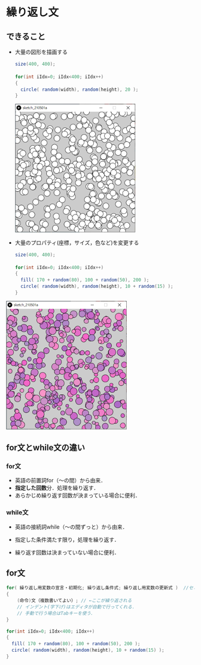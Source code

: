 
# 繰り返し文
## できること

- 大量の図形を描画する

  ```java
  size(400, 400);
   
  for(int iIdx=0; iIdx<400; iIdx++)
  {
    circle( random(width), random(height), 20 );
  }
  ```
  
  <img src="images/loop/merit_01.png" alt="merit_01" style="zoom:80%;" />
  
- 大量のプロパティ(座標，サイズ，色など)を変更する

  ```java
  size(400, 400);
   
  for(int iIdx=0; iIdx<400; iIdx++)
  {
    fill( 170 + random(80), 100 + random(50), 200 );
    circle( random(width), random(height), 10 + random(15) );
  }
  ```

<img src="images/loop/merit_02.png" alt="merit_02" style="zoom:80%;" />

## for文とwhile文の違い

### for文

- 英語の前置詞for（〜の間）から由来．
- **指定した回数**分．処理を繰り返す．
- あらかじめ繰り返す回数が決まっている場合に便利．

### while文

- 英語の接続詞while（〜の間ずっと）から由来．

- 指定した条件満たす限り，処理を繰り返す．
- 繰り返す回数は決まっていない場合に便利．

## for文

```java
for( 繰り返し用変数の宣言・初期化; 繰り返し条件式; 繰り返し用変数の更新式 )	 //セミコロン(；)無し
{
	(命令)文（複数書いてよい）;	// ←ここが繰り返される
    // インデント(字下げ)はエディタが自動で行ってくれる．
    // 手動で行う場合はTabキーを使う．
}
```

```java
for(int iIdx=0; iIdx<400; iIdx++)
{
  fill( 170 + random(80), 100 + random(50), 200 );
  circle( random(width), random(height), 10 + random(15) );
}
```


